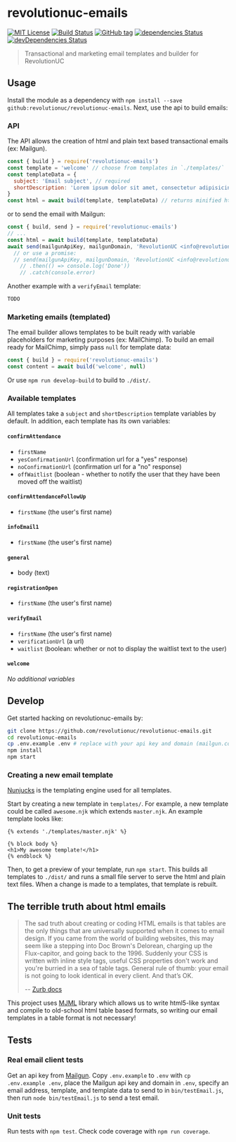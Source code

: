 # revolutionuc-emails

[![MIT License](https://img.shields.io/github/license/revolutionuc/revolutionuc-emails.svg?maxAge=2592000)](LICENSE)
[![Build Status](https://travis-ci.org/RevolutionUC/revolutionuc-emails.svg?branch=master)](https://travis-ci.org/RevolutionUC/revolutionuc-emails)
[![GitHub tag](https://img.shields.io/github/tag/revolutionuc/revolutionuc-emails.svg)](https://github.com/revolutionuc/revolutionuc-emails/tags)
[![dependencies Status](https://david-dm.org/revolutionuc/revolutionuc-emails/status.svg)](https://david-dm.org/revolutionuc/revolutionuc-emails)
[![devDependencies Status](https://david-dm.org/revolutionuc/revolutionuc-emails/dev-status.svg)](https://david-dm.org/revolutionuc/revolutionuc-emails?type=dev)

> Transactional and marketing email templates and builder for RevolutionUC

## Usage

Install the module as a dependency with `npm install --save github:revolutionuc/revolutionuc-emails`. Next, use the api to build emails:

### API

The API allows the creation of html and plain text based transactional emails (ex: Mailgun).

```javascript
const { build } = require('revolutionuc-emails')
const template = 'welcome' // choose from templates in `./templates/`
const templateData = {
  subject: 'Email subject', // required
  shortDescription: 'Lorem ipsum dolor sit amet, consectetur adipisicing elit.' // required (this is shown next to the subject in most email clients)
}
const html = await build(template, templateData) // returns minified html
```

or to send the email with Mailgun:

```javascript
const { build, send } = require('revolutionuc-emails')
// ...
const html = await build(template, templateData)
await send(mailgunApiKey, mailgunDomain, 'RevolutionUC <info@revolutionuc.com>', 'you@example.com', templateData.subject, html)
  // or use a promise:
  // send(mailgunApiKey, mailgunDomain, 'RevolutionUC <info@revolutionuc.com>', 'you@example.com', templateData.subject, html)
    // .then(() => console.log('Done'))
    // .catch(console.error)
```

Another example with a `verifyEmail` template:

```javascript
TODO
```

### Marketing emails (templated)

The email builder allows templates to be built ready with variable placeholders for marketing purposes (ex: MailChimp). To build an email ready for MailChimp, simply pass `null` for template data:

```javascript
const { build } = require('revolutionuc-emails')
const content = await build('welcome', null)
```

Or use `npm run develop-build` to build to `./dist/`.

### Available templates

All templates take a `subject` and `shortDescription` template variables by default. In addition, each template has its own variables:

#### `confirmAttendance`

  - `firstName`
  - `yesConfirmationUrl` (confirmation url for a "yes" response)
  - `noConfirmationUrl` (confirmation url for a "no" response)
  - `offWaitlist` (boolean - whether to notify the user that they have been moved off the waitlist)

#### `confirmAttendanceFollowUp`

  - `firstName` (the user's first name)

#### `infoEmail1`

  - `firstName` (the user's first name)

#### `general`

  - body (text)

#### `registrationOpen`

  - `firstName` (the user's first name)

#### `verifyEmail`

  - `firstName` (the user's first name)
  - `verificationUrl` (a url)
  - `waitlist` (boolean: whether or not to display the waitlist text to the user)

#### `welcome`

*No additional variables*

## Develop

Get started hacking on revolutionuc-emails by:

```bash
git clone https://github.com/revolutionuc/revolutionuc-emails.git
cd revolutionuc-emails
cp .env.example .env # replace with your api key and domain (mailgun.com to signup free - see below for other setup instructions)
npm install
npm start
```

### Creating a new email template

[Nunjucks](https://github.com/mozilla/nunjucks) is the templating engine used for all templates.

Start by creating a new template in `templates/`. For example, a new template could be called `awesome.njk` which extends `master.njk`. An example template looks like:

```njk
{% extends './templates/master.njk' %}

{% block body %}
<h1>My awesome template!</h1>
{% endblock %}
```

Then, to get a preview of your template, run `npm start`. This builds all templates to `./dist/` and runs a small file server to serve the html and plain text files. When a change is made to a templates, that template is rebuilt.

## The terrible truth about html emails

> The sad truth about creating or coding HTML emails is that tables are the only things that are universally supported when it comes to email design. If you came from the world of building websites, this may seem like a stepping into Doc Brown's Delorean, charging up the Flux-capitor, and going back to the 1996. Suddenly your CSS is written with inline style tags, useful CSS properties don't work and you're burried in a sea of table tags. General rule of thumb: your email is not going to look identical in every client. And that’s OK.
>
> -- [Zurb docs](http://foundation.zurb.com/emails/docs/tips-tricks.html#need-to-know) 

This project uses [MJML](https://mjml.io/) library which allows us to write html5-like syntax and compile to old-school html table based formats, so writing our email templates in a table format is not necessary!

## Tests

### Real email client tests

Get an api key from [Mailgun](https://www.mailgun.com/). Copy `.env.example` to `.env` with `cp .env.example .env`, place the Mailgun api key and domain in `.env`, specify an email address, template, and template data to send to in `bin/testEmail.js`, then run `node bin/testEmail.js` to send a test email.

### Unit tests

Run tests with `npm test`. Check code coverage with `npm run coverage`.
